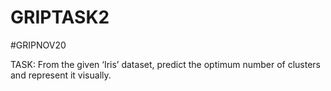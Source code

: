 # GRIPTASK2

#GRIPNOV20

TASK: From the given ‘Iris’ dataset, predict the optimum number of clusters and
represent it visually. 
